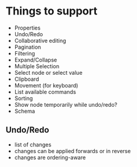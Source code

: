 # Things to support

- Properties
- Undo/Redo
- Collaborative editing
- Pagination
- Filtering
- Expand/Collapse
- Multiple Selection
- Select node or select value
- Clipboard
- Movement (for keyboard)
- List available commands
- Sorting
- Show node temporarily while undo/redo?
- Schema

## Undo/Redo

- list of changes
- changes can be applied forwards or in reverse
- changes are ordering-aware